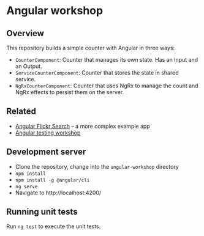# Angular workshop

## Overview

This repository builds a simple counter with Angular in three ways:

- `CounterComponent`: Counter that manages its own state. Has an Input and an Output.
- `ServiceCounterComponent`: Counter that stores the state in shared service.
- `NgRxCounterComponent`: Counter that uses NgRx to manage the count and NgRx effects to persist them on the server.

## Related

- [Angular Flickr Search](https://github.com/9elements/angular-flickr-search) – a more complex example app
- [Angular testing workshop](https://9elements.github.io/angular-testing-workshop/)

## Development server

- Clone the repository, change into the `angular-workshop` directory
- `npm install`
- `npm install -g @angular/cli`
- `ng serve`
- Navigate to http://localhost:4200/

## Running unit tests

Run `ng test` to execute the unit tests.
